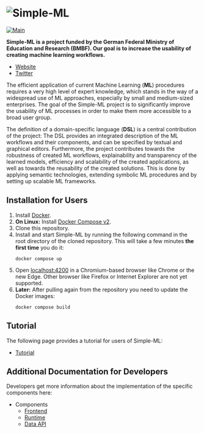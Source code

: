 # ![Simple-ML](https://simple-ml.de/wp-content/uploads/2019/05/Simple-ML-Logo-03-e1557838304632.png)

[![Main](https://github.com/Simple-ML/Simple-ML/actions/workflows/main.yml/badge.svg)](https://github.com/Simple-ML/Simple-ML/actions/workflows/main.yml)

**Simple-ML is a project funded by the German Federal Ministry of Education and Research (BMBF). Our goal is to increase the usability of creating machine learning workflows.**

* [Website](https://simple-ml.de/)
* [Twitter](https://twitter.com/MlSimple)

The efficient application of current Machine Learning (**ML**) procedures requires a very high level of expert knowledge, which stands in the way of a widespread use of ML approaches, especially by small and medium-sized enterprises. The goal of the Simple-ML project is to significantly improve the usability of ML processes in order to make them more accessible to a broad user group.

The definition of a domain-specific language (**DSL**) is a central contribution of the project: The DSL provides an integrated description of the ML workflows and their components, and can be specified by textual and graphical editors. Furthermore, the project contributes towards the robustness of created ML workflows, explainability and transparency of the learned models, efficiency and scalability of the created applications, as well as towards the reusability of the created solutions. This is done by applying semantic technologies, extending symbolic ML procedures and by setting up scalable ML frameworks.

## Installation for Users

1. Install [Docker](https://www.docker.com/).
1. **On Linux:** Install [Docker Compose v2](https://docs.docker.com/compose/cli-command/#install-on-linux).
1. Clone this repository.
1. Install and start Simple-ML by running the following command in the root directory of the cloned repository. This will take a few minutes **the first time** you do it:
    ```shell
    docker compose up
    ```
1. Open [localhost:4200](http://localhost:4200) in a Chromium-based browser like Chrome or the new Edge. Other browser like Firefox or Internet Explorer are not yet supported.
1. **Later:** After pulling again from the repository you need to update the Docker images:
    ```shell
    docker compose build
    ```

## Tutorial

The following page provides a tutorial for users of Simple-ML:

* [Tutorial][tutorial]
<!--   * [Basic Concepts][tutorial_concepts]
   * [The Interface][tutorial_interface]
   * [DSL][dsl-tutorial] -->

## Additional Documentation for Developers

Developers get more information about the implementation of the specific components here:

* Components
   * [Frontend][frontend]
   * [Runtime][runtime]
   * [Data API][data_api]

[tutorial]: ./docs/Tutorial.md
[tutorial_concepts]: ./docs/Tutorial-Basic-Concepts.md
[tutorial_interface]: ./docs/Tutorial-The-Simple-ML-Interface.md
[dsl-tutorial]: ./docs/DSL/tutorial/README.md
[data_api]: ./docs/Data-API.md
[data_set_api]: ./docs/Data-Set-API.md
[data_catalog_api]: ./docs/Data-Catalog-API.md
[frontend]: ./docs/Front-End.md
[ml_catalog_api]: ./docs/Machine-Learning-Catalog-API.md
[runtime]: ./docs/Runtime-Server.md
